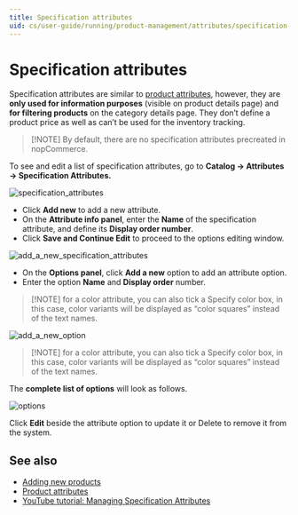 ```yaml
---
title: Specification attributes
uid: cs/user-guide/running/product-management/attributes/specification-attributes
---
```


# Specification attributes

Specification attributes are similar to [product attributes](xref:en/user-guide/running/product-management/attributes/product-attributes), however, they are **only used for information purposes** (visible on product details page) and **for filtering products** on the category details page. They don’t define a product price as well as can’t be used for the inventory tracking.

> [!NOTE] By default, there are no specification attributes precreated in nopCommerce.

To see and edit a list of specification attributes, go to **Catalog → Attributes → Specification Attributes.**

![specification_attributes](_static/specification-attributes/specification_attributes.png)

- Click **Add new** to add a new attribute.
- On the **Attribute info panel**, enter the **Name** of the specification attribute, and define its **Display order number**.
- Click **Save and Continue Edit** to proceed to the options editing window.

![add_a_new_specification_attributes](_static/specification-attributes/add_a_new_specification_attributes.png)

- On the **Options panel**, click **Add a new** option to add an attribute option.
- Enter the option **Name** and **Display order** number.

> [!NOTE] for a color attribute, you can also tick a Specify color box, in this case, color variants will be displayed as “color squares” instead of the text names.

![add_a_new_option](_static/specification-attributes/add_a_new_option.jpg)

> [!NOTE] for a color attribute, you can also tick a Specify color box, in this case, color variants will be displayed as “color squares” instead of the text names.

The **complete list of options** will look as follows.

![options](_static/specification-attributes/options.png)

Click **Edit** beside the attribute option to update it or Delete to remove it from the system.

## See also

- [Adding new products](xref:cs/user-guide/running/product-management/products/adding-products/index)
- [Product attributes](xref:cs/user-guide/running/product-management/attributes/product-attributes)
- [YouTube tutorial: Managing Specification Attributes](https://www.youtube.com/watch?v=YmD_vHqWzQw&index=11&list=PLnL_aDfmRHwsbhj621A-RFb1KnzeFxYz4)